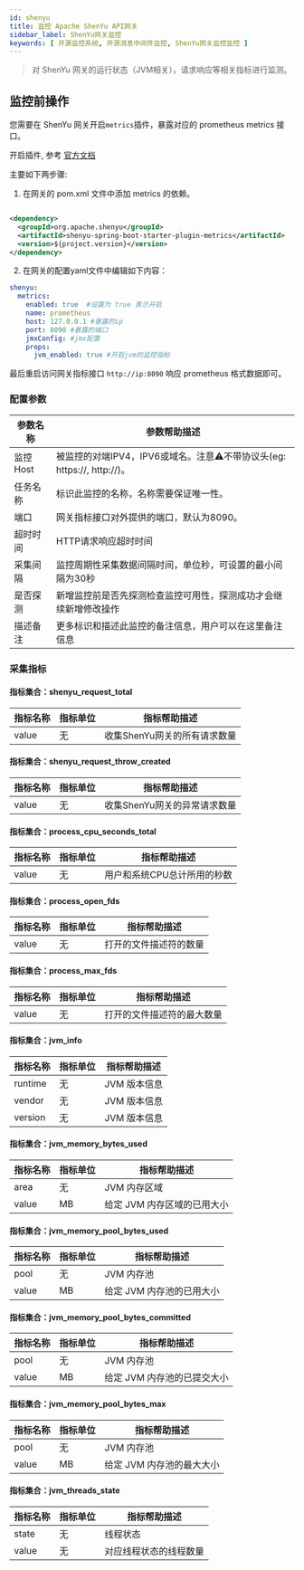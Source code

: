 ```yaml
---
id: shenyu
title: 监控 Apache ShenYu API网关
sidebar_label: ShenYu网关监控
keywords: [ 开源监控系统, 开源消息中间件监控, ShenYu网关监控监控 ]
---
```


> 对 ShenYu 网关的运行状态（JVM相关），请求响应等相关指标进行监测。

## 监控前操作

您需要在 ShenYu 网关开启`metrics`插件，暴露对应的 prometheus metrics 接口。

开启插件, 参考 [官方文档](https://shenyu.apache.org/zh/docs/plugin-center/observability/metrics-plugin)

主要如下两步骤:

1. 在网关的 pom.xml 文件中添加 metrics 的依赖。

```xml

<dependency>
  <groupId>org.apache.shenyu</groupId>
  <artifactId>shenyu-spring-boot-starter-plugin-metrics</artifactId>
  <version>${project.version}</version>
</dependency>
```

2. 在网关的配置yaml文件中编辑如下内容：

```yaml
shenyu:
  metrics:
    enabled: true  #设置为 true 表示开启
    name: prometheus
    host: 127.0.0.1 #暴露的ip
    port: 8090 #暴露的端口
    jmxConfig: #jmx配置
    props:
      jvm_enabled: true #开启jvm的监控指标
```

最后重启访问网关指标接口 `http://ip:8090` 响应 prometheus 格式数据即可。

### 配置参数

| 参数名称   | 参数帮助描述                                               |
|--------|------------------------------------------------------|
| 监控Host | 被监控的对端IPV4，IPV6或域名。注意⚠️不带协议头(eg: https://, http://)。 |
| 任务名称   | 标识此监控的名称，名称需要保证唯一性。                                  |
| 端口     | 网关指标接口对外提供的端口，默认为8090。                               |
| 超时时间   | HTTP请求响应超时时间                                         |
| 采集间隔   | 监控周期性采集数据间隔时间，单位秒，可设置的最小间隔为30秒                       |
| 是否探测   | 新增监控前是否先探测检查监控可用性，探测成功才会继续新增修改操作                     |
| 描述备注   | 更多标识和描述此监控的备注信息，用户可以在这里备注信息                          |

### 采集指标

#### 指标集合：shenyu_request_total

| 指标名称  | 指标单位 | 指标帮助描述            |
|-------|------|-------------------|
| value | 无    | 收集ShenYu网关的所有请求数量 |

#### 指标集合：shenyu_request_throw_created

| 指标名称  | 指标单位 | 指标帮助描述            |
|-------|------|-------------------|
| value | 无    | 收集ShenYu网关的异常请求数量 |

#### 指标集合：process_cpu_seconds_total

| 指标名称  | 指标单位 | 指标帮助描述          |
|-------|------|-----------------|
| value | 无    | 用户和系统CPU总计所用的秒数 |

#### 指标集合：process_open_fds

| 指标名称  | 指标单位 | 指标帮助描述      |
|-------|------|-------------|
| value | 无    | 打开的文件描述符的数量 |

#### 指标集合：process_max_fds

| 指标名称  | 指标单位 | 指标帮助描述        |
|-------|------|---------------|
| value | 无    | 打开的文件描述符的最大数量 |

#### 指标集合：jvm_info

| 指标名称    | 指标单位 | 指标帮助描述   |
|---------|------|----------|
| runtime | 无    | JVM 版本信息 |
| vendor  | 无    | JVM 版本信息 |
| version | 无    | JVM 版本信息 |

#### 指标集合：jvm_memory_bytes_used

| 指标名称  | 指标单位 | 指标帮助描述           |
|-------|------|------------------|
| area  | 无    | JVM 内存区域         |
| value | MB   | 给定 JVM 内存区域的已用大小 |

#### 指标集合：jvm_memory_pool_bytes_used

| 指标名称  | 指标单位 | 指标帮助描述          |
|-------|------|-----------------|
| pool  | 无    | JVM 内存池         | 
| value | MB   | 给定 JVM 内存池的已用大小 |

#### 指标集合：jvm_memory_pool_bytes_committed

| 指标名称  | 指标单位 | 指标帮助描述           |
|-------|------|------------------|
| pool  | 无    | JVM 内存池          | 
| value | MB   | 给定 JVM 内存池的已提交大小 |

#### 指标集合：jvm_memory_pool_bytes_max

| 指标名称  | 指标单位 | 指标帮助描述          |
|-------|------|-----------------|
| pool  | 无    | JVM 内存池         | 
| value | MB   | 给定 JVM 内存池的最大大小 |

#### 指标集合：jvm_threads_state

| 指标名称  | 指标单位 | 指标帮助描述      |
|-------|------|-------------|
| state | 无    | 线程状态        |
| value | 无    | 对应线程状态的线程数量 |


